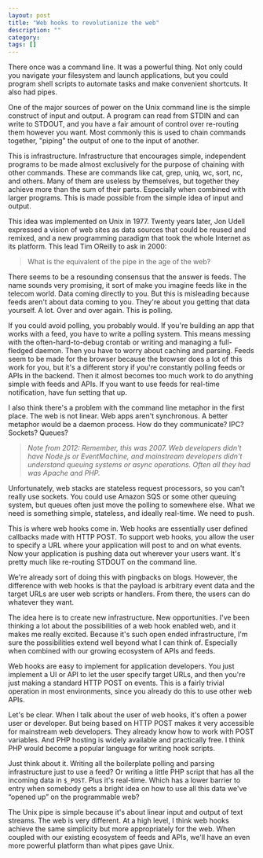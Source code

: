 ```yaml
---
layout: post
title: "Web hooks to revolutionize the web"
description: ""
category: 
tags: []
---
```

There once was a command line. It was a powerful thing. Not only could you navigate your filesystem and launch applications, but you could program shell scripts to automate tasks and make convenient shortcuts. It also had pipes.

One of the major sources of power on the Unix command line is the simple construct of input and output. A program can read from STDIN and can write to STDOUT, and you have a fair amount of control over re-routing them however you want. Most commonly this is used to chain commands together, "piping" the output of one to the input of another.

This is infrastructure. Infrastructure that encourages simple, independent programs to be made almost exclusively for the purpose of chaining with other commands. These are commands like cat, grep, uniq, wc, sort, nc, and others. Many of them are useless by themselves, but together they achieve more than the sum of their parts. Especially when combined with larger programs. This is made possible from the simple idea of input and output.

This idea was implemented on Unix in 1977. Twenty years later, Jon Udell expressed a vision of web sites as data sources that could be reused and remixed, and a new programming paradigm that took the whole Internet as its platform. This lead Tim OReilly to ask in 2000:

> What is the equivalent of the pipe in the age of the web?

There seems to be a resounding consensus that the answer is feeds. The name sounds very promising, it sort of make you imagine feeds like in the telecom world. Data coming directly to you. But this is misleading because feeds aren't about data coming to you. They're about you getting that data yourself. A lot. Over and over again. This is polling.

If you could avoid polling, you probably would. If you're building an app that works with a feed, you have to write a polling system. This means messing with the often-hard-to-debug crontab or writing and managing a full-fledged daemon. Then you have to worry about caching and parsing. Feeds seem to be made for the browser because the browser does a lot of this work for you, but it's a different story if you're constantly polling feeds or APIs in the backend. Then it almost becomes too much work to do anything simple with feeds and APIs. If you want to use feeds for real-time notification, have fun setting that up.

I also think there's a problem with the command line metaphor in the first place. The web is not linear. Web apps aren't synchronous. A better metaphor would be a daemon process. How do they communicate? IPC? Sockets? Queues?

> *Note from 2012: Remember, this was 2007. Web developers didn't have Node.js or EventMachine, and mainstream developers didn't understand queuing systems or async operations. Often all they had was Apache and PHP.*

Unfortunately, web stacks are stateless request processors, so you can't really use sockets. You could use Amazon SQS or some other queuing system, but queues often just move the polling to somewhere else. What we need is something simple, stateless, and ideally real-time. We need to push.

This is where web hooks come in. Web hooks are essentially user defined callbacks made with HTTP POST. To support web hooks, you allow the user to specify a URL where your application will post to and on what events. Now your application is pushing data out wherever your users want. It's pretty much like re-routing STDOUT on the command line.

We're already sort of doing this with pingbacks on blogs. However, the difference with web hooks is that the payload is arbitrary event data and the target URLs are user web scripts or handlers. From there, the users can do whatever they want.

The idea here is to create new infrastructure. New opportunities. I've been thinking a lot about the possibilities of a web hook enabled web, and it makes me really excited. Because it's such open ended infrastructure, I'm sure the possibilities extend well beyond what I can think of. Especially when combined with our growing ecosystem of APIs and feeds.

Web hooks are easy to implement for application developers. You just implement a UI or API to let the user specify target URLs, and then you're just making a standard HTTP POST on events. This is a fairly trivial operation in most environments, since you already do this to use other web APIs. 

Let's be clear. When I talk about the user of web hooks, it's often a power user or developer. But being based on HTTP POST makes it very accessible for mainstream web developers. They already know how to work with POST variables. And PHP hosting is widely available and practically free. I think PHP would become a popular language for writing hook scripts.

Just think about it. Writing all the boilerplate polling and parsing infrastructure just to use a feed? Or writing a little PHP script that has all the incoming data in `$_POST`. Plus it's real-time. Which has a lower barrier to entry when somebody gets a bright idea on how to use all this data we've “opened up” on the programmable web?

The Unix pipe is simple because it's about linear input and output of text streams. The web is very different. At a high level, I think web hooks achieve the same simplicity but more appropriately for the web. When coupled with our existing ecosystem of feeds and APIs, we'll have an even more powerful platform than what pipes gave Unix.
